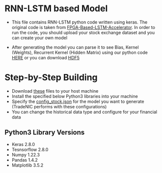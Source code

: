 # RNN-LSTM based Model

* This file contains RNN-LSTM python code written using keras. The original code is taken from [FPGA-Based-LSTM-Accelerator](https://github.com/JerrytTom/FPGA-Based-LSTM-Accelerator). In order to run the code, you should upload your stock exchange dataset and you can create your own model

* After generating the model you can parse it to see Bias, Kernel (Weights), Recurrent Kernel (Hidden Matrix) using our python code [HERE](https://github.com/DHLSan/TradeNIC/blob/main/LoadingModelUDP/H5fileSender.py) or you can download [HDF5](https://www.hdfgroup.org/solutions/hdf5/)

# Step-by-Step Building 
* Download [these](https://github.com/DHLSan/TradeNIC/tree/main/LSTM_Model_Creation) files to your host machine
* Install the specified below Python3 libraries into your machine
* Specify the [config_stock.json](https://github.com/DHLSan/TradeNIC/blob/main/LSTM_Model_Creation/config_stock.json) for the model you want to generate (TradeNIC performs with these configurations)
* You can change the historical data type and configure for your financial data 
## Python3 Library Versions
* Keras 2.8.0
* Tesnsorflow 2.8.0
* Numpy 1.22.3
* Pandas 1.4.2
* Matplotlib 3.5.2
